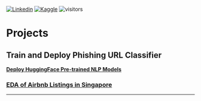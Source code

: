 [![Linkedin](https://img.shields.io/badge/-|%20sihcheeguan-blue?style=flat&logo=Linkedin&logoColor=white)](https://www.linkedin.com/in/sihcheeguan/)
[![Kaggle](https://img.shields.io/badge/-|%20ninjakira-20BEFF?style=flat&logo=kaggle&logoColor=white)](https://www.kaggle.com/ninjakira)
![visitors](https://visitor-badge.glitch.me/badge?page_id=ninjakira.github.io)


# Projects

## Train and Deploy Phishing URL Classifier


[**Deploy HuggingFace Pre-trained NLP Models**](https://app-translate-en-de-fr.herokuapp.com/)


### [EDA of Airbnb Listings in Singapore]()


<!--
## [Project 1]()

## [Project 2]()
-->

---
